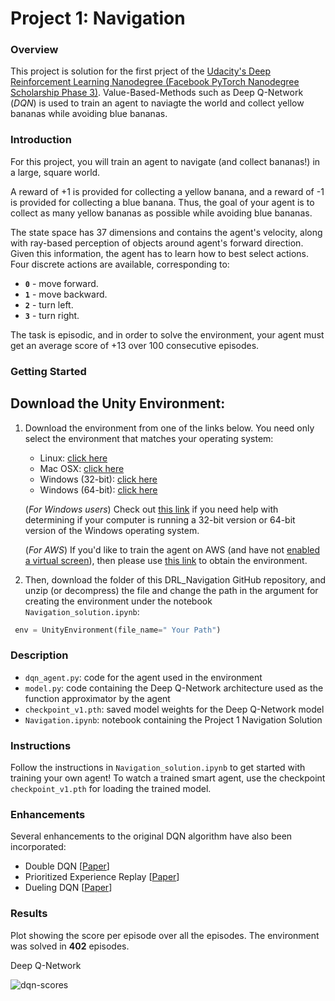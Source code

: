 # Project 1: Navigation

### Overview

This project is solution for the first prject of the  [Udacity's Deep Reinforcement Learning Nanodegree (Facebook PyTorch Nanodegree Scholarship Phase 3)](https://www.udacity.com/course/deep-reinforcement-learning-nanodegree--nd893). Value-Based-Methods such as Deep Q-Network (*DQN*) is used to train an agent to naviagte the world and collect yellow bananas while avoiding blue bananas. 


### Introduction

For this project, you will train an agent to navigate (and collect bananas!) in a large, square world.  

A reward of +1 is provided for collecting a yellow banana, and a reward of -1 is provided for collecting a blue banana.  Thus, the goal of your agent is to collect as many yellow bananas as possible while avoiding blue bananas.  

The state space has 37 dimensions and contains the agent's velocity, along with ray-based perception of objects around agent's forward direction.  Given this information, the agent has to learn how to best select actions.  Four discrete actions are available, corresponding to:
- **`0`** - move forward.
- **`1`** - move backward.
- **`2`** - turn left.
- **`3`** - turn right.

The task is episodic, and in order to solve the environment, your agent must get an average score of +13 over 100 consecutive episodes.

### Getting Started
## Download the Unity Environment:

1. Download the environment from one of the links below.  You need only select the environment that matches your operating system:
    - Linux: [click here](https://s3-us-west-1.amazonaws.com/udacity-drlnd/P1/Banana/Banana_Linux.zip)
    - Mac OSX: [click here](https://s3-us-west-1.amazonaws.com/udacity-drlnd/P1/Banana/Banana.app.zip)
    - Windows (32-bit): [click here](https://s3-us-west-1.amazonaws.com/udacity-drlnd/P1/Banana/Banana_Windows_x86.zip)
    - Windows (64-bit): [click here](https://s3-us-west-1.amazonaws.com/udacity-drlnd/P1/Banana/Banana_Windows_x86_64.zip)
    
    (_For Windows users_) Check out [this link](https://support.microsoft.com/en-us/help/827218/how-to-determine-whether-a-computer-is-running-a-32-bit-version-or-64) if you need help with determining if your computer is running a 32-bit version or 64-bit version of the Windows operating system.

    (_For AWS_) If you'd like to train the agent on AWS (and have not [enabled a virtual screen](https://github.com/Unity-Technologies/ml-agents/blob/master/docs/Training-on-Amazon-Web-Service.md)), then please use [this link](https://s3-us-west-1.amazonaws.com/udacity-drlnd/P1/Banana/Banana_Linux_NoVis.zip) to obtain the environment.

2. Then, download the folder of this DRL_Navigation GitHub repository, and unzip (or decompress) the file and change the  path in the argument for creating the environment under the notebook `Navigation_solution.ipynb`:

```python
 env = UnityEnvironment(file_name=" Your Path")

```

### Description

- `dqn_agent.py`: code for the agent used in the environment
- `model.py`: code containing the Deep Q-Network architecture used as the function approximator by the agent
- `checkpoint_v1.pth`: saved model weights for the Deep Q-Network model
- `Navigation.ipynb`: notebook containing the Project 1 Navigation Solution


### Instructions

Follow the instructions in `Navigation_solution.ipynb` to get started with training your own agent! 
To watch a trained smart agent, use the checkpoint `checkpoint_v1.pth` for loading the trained model.


### Enhancements

Several enhancements to the original DQN algorithm have also been incorporated:

- Double DQN [[Paper](https://arxiv.org/abs/1509.06461)] 
- Prioritized Experience Replay [[Paper](https://arxiv.org/abs/1511.05952)]
- Dueling DQN [[Paper](https://arxiv.org/abs/1511.06581)] 

### Results

Plot showing the score per episode over all the episodes. The environment was solved in **402** episodes.

Deep Q-Network

 ![dqn-scores](https://github.com/Saoussen-CH/DRL_Navigation/result_v1.png) 


